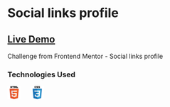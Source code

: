 # Social links profile

## [Live Demo](https://qsoftin.github.io/social-links-profile-main/)

 Challenge from Frontend Mentor - Social links profile

### Technologies Used 

<img src="https://raw.githubusercontent.com/devicons/devicon/master/icons/html5/html5-original-wordmark.svg" alt="html5" width="30" height="30"/> &emsp; <img src="https://raw.githubusercontent.com/devicons/devicon/master/icons/css3/css3-original-wordmark.svg" alt="css3" width="30" height="30"/>
